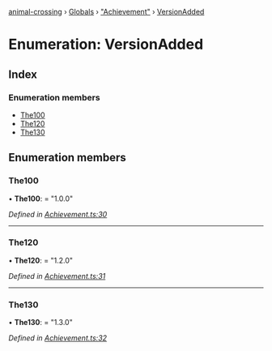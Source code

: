 [animal-crossing](../README.md) › [Globals](../globals.md) › ["Achievement"](../modules/_achievement_.md) › [VersionAdded](_achievement_.versionadded.md)

# Enumeration: VersionAdded

## Index

### Enumeration members

* [The100](_achievement_.versionadded.md#the100)
* [The120](_achievement_.versionadded.md#the120)
* [The130](_achievement_.versionadded.md#the130)

## Enumeration members

###  The100

• **The100**: = "1.0.0"

*Defined in [Achievement.ts:30](https://github.com/Norviah/animal-crossing/blob/2c80bbc/module/types/Achievement.ts#L30)*

___

###  The120

• **The120**: = "1.2.0"

*Defined in [Achievement.ts:31](https://github.com/Norviah/animal-crossing/blob/2c80bbc/module/types/Achievement.ts#L31)*

___

###  The130

• **The130**: = "1.3.0"

*Defined in [Achievement.ts:32](https://github.com/Norviah/animal-crossing/blob/2c80bbc/module/types/Achievement.ts#L32)*
